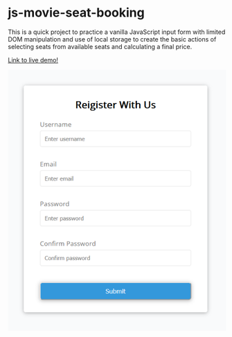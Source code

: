 # js-movie-seat-booking

This is a quick project to practice a vanilla JavaScript input form with limited DOM manipulation 
and use of local storage to create the basic actions of selecting seats from available seats and
calculating a final price. 

[Link to live demo!](https://hunter71a.github.io/demoProjects/js-form-validator/index.html)


![alt text](https://github.com/Hunter71a/js-form-validator/blob/master/screen.PNG?raw=true)
